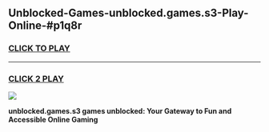 
## Unblocked-Games-unblocked.games.s3-Play-Online-#p1q8r
<h3>
<a href="https://premium.freeplayer.one?title=unblocked.games.s3&ref=27F">CLICK TO PLAY</a></h3>
<hr>

<h3>
<a href="https://premium.freeplayer.one?title=unblocked.games.s3&ref=27F">CLICK 2 PLAY</a>
  
</h3>

<a href="https://premium.freeplayer.one?title=unblocked.games.s3&ref=27F"><img src="https://clearcache.store/games.png"></a>


**unblocked.games.s3 games unblocked: Your Gateway to Fun and Accessible Online Gaming**

